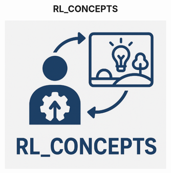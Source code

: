 <h1 align="center">RL_CONCEPTS</h1>

![image](https://github.com/Mandred009/RL_Concepts/blob/d0343d3826f777829ff8e6d871dd17824b164dcc/RL_CONCEPTS%20repo.png)


